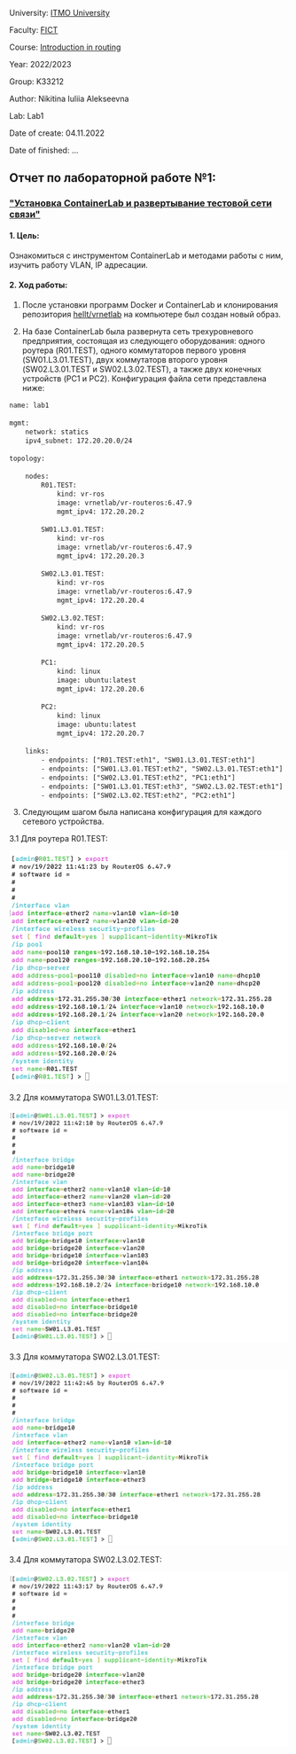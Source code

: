 University: [ITMO University](https://itmo.ru/ru/)

Faculty: [FICT](https://fict.itmo.ru)

Course: [Introduction in routing](https://github.com/itmo-ict-faculty/introduction-in-routing)

Year: 2022/2023

Group: K33212

Author: Nikitina Iuliia Alekseevna

Lab: Lab1

Date of create: 04.11.2022

Date of finished: ...

## Отчет по лабораторной работе №1:
### ["Установка ContainerLab и развертывание тестовой сети связи"](https://itmo-ict-faculty.github.io/introduction-in-routing/education/labs2022_2023/lab1/lab1/)

#### 1. Цель:
Ознакомиться с инструментом ContainerLab и методами работы с ним, изучить работу VLAN, IP адресации.

#### 2. Ход работы:

1. После установки программ Docker и ContainerLab и клонирования репозитория 
[hellt/vrnetlab](https://github.com/hellt/vrnetlab) на компьютере был создан новый образ.

2. На базе ContainerLab была развернута сеть трехуровневого предприятия, состоящая из следующего оборудования:
одного роутера (R01.TEST), одного коммутаторов первого уровня (SW01.L3.01.TEST),
двух коммутаторв второго уровня (SW02.L3.01.TEST и SW02.L3.02.TEST), а также двух конечных устройств (PC1 и PC2).
Конфигурация файла сети представлена ниже:

```
name: lab1

mgmt:
    network: statics
    ipv4_subnet: 172.20.20.0/24

topology:
  
    nodes:
        R01.TEST:
            kind: vr-ros
            image: vrnetlab/vr-routeros:6.47.9 
            mgmt_ipv4: 172.20.20.2

        SW01.L3.01.TEST:
            kind: vr-ros
            image: vrnetlab/vr-routeros:6.47.9
            mgmt_ipv4: 172.20.20.3

        SW02.L3.01.TEST:
            kind: vr-ros
            image: vrnetlab/vr-routeros:6.47.9
            mgmt_ipv4: 172.20.20.4

        SW02.L3.02.TEST:
            kind: vr-ros
            image: vrnetlab/vr-routeros:6.47.9
            mgmt_ipv4: 172.20.20.5

        PC1:
            kind: linux
            image: ubuntu:latest
            mgmt_ipv4: 172.20.20.6
    
        PC2:
            kind: linux
            image: ubuntu:latest
            mgmt_ipv4: 172.20.20.7

    links:
        - endpoints: ["R01.TEST:eth1", "SW01.L3.01.TEST:eth1"]
        - endpoints: ["SW01.L3.01.TEST:eth2", "SW02.L3.01.TEST:eth1"]
        - endpoints: ["SW02.L3.01.TEST:eth2", "PC1:eth1"]
        - endpoints: ["SW01.L3.01.TEST:eth3", "SW02.L3.02.TEST:eth1"]
        - endpoints: ["SW02.L3.02.TEST:eth2", "PC2:eth1"]
```

3. Следующим шагом была написана конфигурация для каждого сетевого устройства.

3.1 Для роутера R01.TEST:

![R01.TEST](https://github.com/IuliiaNikitina1/2022_2023-introduction_in_routing-k33212-nikitina_i_a/blob/main/lab1/R01.TEST.png)

3.2 Для коммутатора SW01.L3.01.TEST:

![SW01.L3.01.TEST](https://github.com/IuliiaNikitina1/2022_2023-introduction_in_routing-k33212-nikitina_i_a/blob/main/lab1/SW01.L3.01.png)

3.3 Для коммутатора SW02.L3.01.TEST:

![SW02.L3.01.TEST](https://github.com/IuliiaNikitina1/2022_2023-introduction_in_routing-k33212-nikitina_i_a/blob/main/lab1/SW02.L3.01.png)

3.4 Для коммутатора SW02.L3.02.TEST:

![SW02.L3.02.TEST](https://github.com/IuliiaNikitina1/2022_2023-introduction_in_routing-k33212-nikitina_i_a/blob/main/lab1/SW02.L3.02.png)
